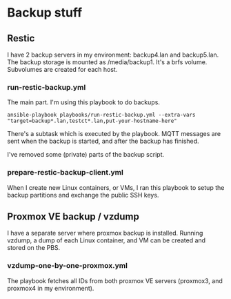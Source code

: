 # Backup stuff

## Restic

I have 2 backup servers in my environment: backup4.lan and backup5.lan. The backup storage is mounted as /media/backup1. It's a brfs volume. Subvolumes are created for each host.

### run-restic-backup.yml

The main part. I'm using this playbook to do backups.

`ansible-playbook playbooks/run-restic-backup.yml --extra-vars "target=backup*.lan,testct*.lan,put-your-hostname-here"`

There's a subtask which is executed by the playbook. 
MQTT messages are sent when the backup is started, and after the backup has finished.

I've removed some (private) parts of the backup script.

### prepare-restic-backup-client.yml

When I create new Linux containers, or VMs, I ran this playbook to setup the backup partitions and exchange the public SSH keys.


## Proxmox VE backup / vzdump

I have a separate server where proxmox backup is installed. Running vzdump, a dump of each Linux container, and VM can be created and stored on the PBS.

### vzdump-one-by-one-proxmox.yml

The playbook fetches all IDs from both proxmox VE servers (proxmox3, and proxmox4 in my environment).
